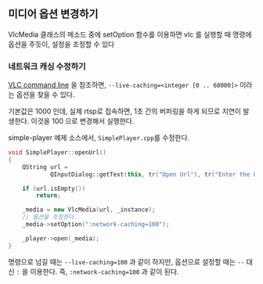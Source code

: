 ## 미디어 옵션 변경하기
VlcMedia 클래스의 메소드 중에 setOption 함수를 이용하면 vlc 를 실행할 때 명령에 옵션을 주듯이, 설정을 조정할 수 있다

### 네트워크 캐싱 수정하기
[VLC command line](https://wiki.videolan.org/VLC_command-line_help/) 을 참조하면, `--live-caching=<integer [0 .. 60000]>` 이라는 옵션을 찾을 수 있다. 

기본값은 1000 인데, 실제 rtsp로 접속하면, 1초 간의 버퍼링을 하게 되므로 지연이 발생한다. 이것을 100 으로 변경해서 실행한다.

simple-player 예제 소스에서, `SimplePlayer.cpp`를 수정한다.

```cpp
void SimplePlayer::openUrl()
{
    QString url =
            QInputDialog::getText(this, tr("Open Url"), tr("Enter the URL you want to play"));

    if (url.isEmpty())
        return;

    _media = new VlcMedia(url, _instance);
    // 옵션을 조정한다.
    _media->setOption(":network-caching=100");

    _player->open(_media);
}

```
명령으로 넘길 때는 `--live-caching=100` 과 같이 하지만, 옵션으로 설정할 때는 `--` 대신 `:` 을 이용한다. 즉, `:network-caching=100` 과 같이 된다.
